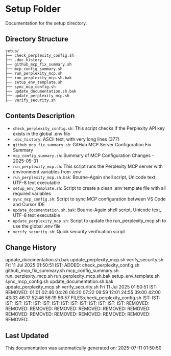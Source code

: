 <!-- filepath: /home/michaelnewham/Projects/create_python_project/scripts/setup/aboutthisfolder.md -->
# Setup Folder

Documentation for the setup directory.

## Directory Structure

```
setup/
├── check_perplexity_config.sh
├── .doc_history
├── github_mcp_fix_summary.sh
├── mcp_config_summary.sh
├── run_perplexity_mcp.sh
├── run_perplexity_mcp.sh.bak
├── setup_env_template.sh
├── sync_mcp_config.sh
├── update_documentation.sh.bak
├── update_perplexity_mcp.sh
├── verify_security.sh
```

## Contents Description

- `check_perplexity_config.sh`: This script checks if the Perplexity API key exists in the global .env file
- `.doc_history`: ASCII text, with very long lines (377)
- `github_mcp_fix_summary.sh`: GitHub MCP Server Configuration Fix Summary
- `mcp_config_summary.sh`: Summary of MCP Configuration Changes - 2025-05-31
- `run_perplexity_mcp.sh`: This script runs the Perplexity MCP server with environment variables from .env
- `run_perplexity_mcp.sh.bak`: Bourne-Again shell script, Unicode text, UTF-8 text executable
- `setup_env_template.sh`: Script to create a clean .env template file with all required variables
- `sync_mcp_config.sh`: Script to sync MCP configuration between VS Code and Cursor IDE
- `update_documentation.sh.bak`: Bourne-Again shell script, Unicode text, UTF-8 text executable
- `update_perplexity_mcp.sh`: Script to update the run_perplexity_mcp.sh to use the global .env file
- `verify_security.sh`: Quick security verification script

## Change History

update_documentation.sh.bak
update_perplexity_mcp.sh
verify_security.sh
Fri 11 Jul 2025 01:50:51 IST: ADDED: check_perplexity_config.sh github_mcp_fix_summary.sh mcp_config_summary.sh run_perplexity_mcp.sh run_perplexity_mcp.sh.bak setup_env_template.sh sync_mcp_config.sh update_documentation.sh.bak update_perplexity_mcp.sh verify_security.sh 
Fri 11 Jul 2025 01:50:51 IST: REMOVED:               01:01 02:46 04:26 06:20 07:22 09:59 12:01 24:55 39:00 42:00 43:33 46:17 52:46 56:19 56:57 FILES:check_perplexity_config.sh IST: IST: IST: IST: IST: IST: IST: IST: IST: IST: IST: IST: IST: IST: IST: REMOVED: REMOVED: REMOVED: REMOVED: REMOVED: REMOVED: REMOVED: REMOVED: REMOVED: REMOVED: REMOVED: REMOVED: REMOVED: REMOVED: 

## Last Updated

This documentation was automatically generated on: 2025-07-11 01:50:50
